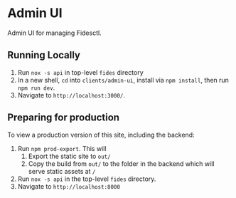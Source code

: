 # Admin UI

Admin UI for managing Fidesctl.

## Running Locally

1. Run `nox -s api` in top-level `fides` directory
2. In a new shell, `cd` into `clients/admin-ui`, install via `npm install`, then run `npm run dev`.
3. Navigate to `http://localhost:3000/`.

## Preparing for production

To view a production version of this site, including the backend:

1. Run `npm prod-export`. This will
   1. Export the static site to `out/`
   1. Copy the build from `out/` to the folder in the backend which will serve static assets at `/`
1. Run `nox -s api` in the top-level `fides` directory.
1. Navigate to `http://localhost:8000`
